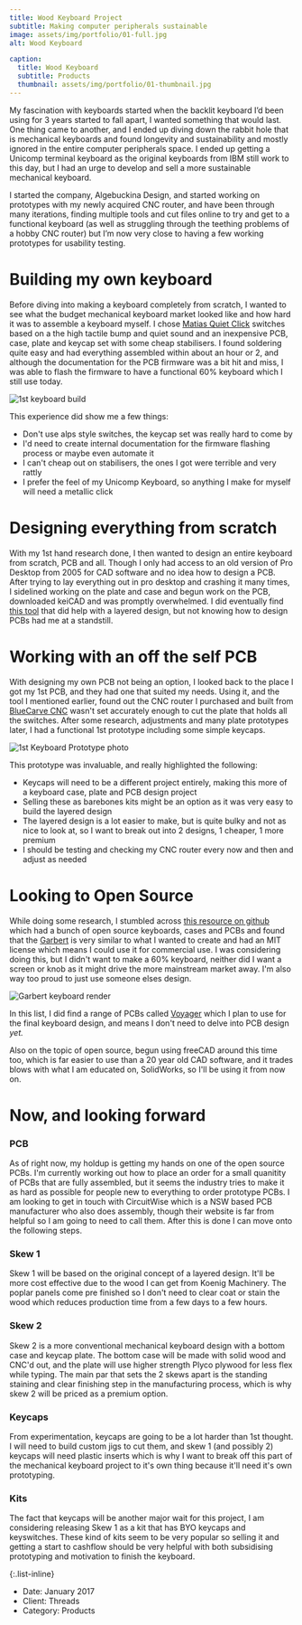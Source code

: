```yaml
---
title: Wood Keyboard Project
subtitle: Making computer peripherals sustainable
image: assets/img/portfolio/01-full.jpg
alt: Wood Keyboard

caption:
  title: Wood Keyboard
  subtitle: Products
  thumbnail: assets/img/portfolio/01-thumbnail.jpg
---
```


My fascination with keyboards started when the backlit keyboard I’d been using for 3 years started to fall apart, I wanted something that would last. One thing came to another, and I ended up diving down the rabbit hole that is mechanical keyboards and found longevity and sustainability and mostly ignored in the entire computer peripherals space. I ended up getting a Unicomp terminal keyboard as the original keyboards from IBM still work to this day, but I had an urge to develop and sell a more sustainable mechanical keyboard.

I started the company, Algebuckina Design, and started working on prototypes with my newly acquired CNC router, and have been through many iterations, finding multiple tools and cut files online to try and get to a functional keyboard (as well as struggling through the teething problems of a hobby CNC router) but I’m now very close to having a few working prototypes for usability testing.

# Building my own keyboard

Before diving into making a keyboard completely from scratch, I wanted to see what the budget mechanical keyboard market looked like and how hard it was to assemble a keyboard myself. I chose [Matias Quiet Click][switches] switches based on a the high tactile bump and quiet sound and an inexpensive PCB, case, plate and keycap set with some cheap stabilisers. I found soldering quite easy and had everything assembled within about an hour or 2, and although the documentation for the PCB firmware was a bit hit and miss, I was able to flash the firmware to have a functional 60% keyboard which I still use today.

![1st keyboard build](/portfolio/assets/images/topics/content/keyboard2.jpg)

This experience did show me a few things:
* Don't use alps style switches, the keycap set was really hard to come by
* I'd need to create internal documentation for the firmware flashing process or maybe even automate it
* I can't cheap out on stabilisers, the ones I got were terrible and very rattly
* I prefer the feel of my Unicomp Keyboard, so anything I make for myself will need a metallic click

# Designing everything from scratch

With my 1st hand research done, I then wanted to design an entire keyboard from scratch, PCB and all. Though I only had access to an old version of Pro Desktop from 2005 for CAD software and no idea how to design a PCB. After trying to lay everything out in pro desktop and crashing it many times, I sidelined working on the plate and case and begun work on the PCB, downloaded keiCAD and was promptly overwhelmed. I did eventually find [this tool][tool] that did help with a layered design, but not knowing how to design PCBs had me at a standstill.

# Working with an off the self PCB

With designing my own PCB not being an option, I looked back to the place I got my 1st PCB, and they had one that suited my needs. Using it, and the tool I mentioned earlier, found out the CNC router I purchased and built from [BlueCarve CNC][blu] wasn't set accurately enough to cut the plate that holds all the switches. After some research, adjustments and many plate prototypes later, I had a functional 1st prototype including some simple keycaps.

![1st Keyboard Prototype photo](/portfolio/assets/images/topics/content/keyboard1.jpg)

This prototype was invaluable, and really highlighted the following:

* Keycaps will need to be a different project entirely, making this more of a keyboard case, plate and PCB design project
* Selling these as barebones kits might be an option as it was very easy to build the layered design
* The layered design is a lot easier to make, but is quite bulky and not as nice to look at, so I want to break out into 2 designs, 1 cheaper, 1 more premium
* I should be testing and checking my CNC router every now and then and adjust as needed

# Looking to Open Source

While doing some research, I stumbled across [this resource on github](keyblist) which had a bunch of open source keyboards, cases and PCBs and found that the [Garbert](garbert) is very similar to what I wanted to create and had an MIT license which means I could use it for commercial use. I was considering doing this, but I didn't want to make a 60% keyboard, neither did I want a screen or knob as it might drive the more mainstream market away. I'm also way too proud to just use someone elses design.

![Garbert keyboard render](https://raw.githubusercontent.com/KoBussLLC/grabert-hardware/main/doc/grabert_white_canvas_angled.jpg)

In this list, I did find a range of PCBs called [Voyager](voyager) which I plan to use for the final keyboard design, and means I don't need to delve into PCB design _yet._

Also on the topic of open source, begun using freeCAD around this time too, which is far easier to use than a 20 year old CAD software, and it trades blows with what I am educated on, SolidWorks, so I'll be using it from now on.

# Now, and looking forward

### PCB

As of right now, my holdup is getting my hands on one of the open source PCBs. I'm currently working out how to place an order for a small quanitity of PCBs that are fully assembled, but it seems the industry tries to make it as hard as possible for people new to everything to order prototype PCBs. I am looking to get in touch with CircuitWise which is a NSW based PCB manufacturer who also does assembly, though their website is far from helpful so I am going to need to call them. After this is done I can move onto the following steps.

### Skew 1

Skew 1 will be based on the original concept of a layered design. It'll be more cost effective due to the wood I can get from Koenig Machinery. The poplar panels come pre finished so I don't need to clear coat or stain the wood which reduces production time from a few days to a few hours.

### Skew 2

Skew 2 is a more conventional mechanical keyboard design with a bottom case and keycap plate. The bottom case will be made with solid wood and CNC'd out, and the plate will use higher strength Plyco plywood for less flex while typing. The main par that sets the 2 skews apart is the standing staining and clear finishing step in the manufacturing process, which is why skew 2 will be priced as a premium option.

### Keycaps

From experimentation, keycaps are going to be a lot harder than 1st thought. I will need to build custom jigs to cut them, and skew 1 (and possibly 2) keycaps will need plastic inserts which is why I want to break off this part of the mechanical keyboard project to it's own thing because it'll need it's own prototyping.

### Kits

The fact that keycaps will be another major wait for this project, I am considering releasing Skew 1 as a kit that has BYO keycaps and keyswitches. These kind of kits seem to be very popular so selling it and getting a start to cashflow should be very helpful with both subsidising prototyping and motivation to finish the keyboard.

[switches]: https://matias.ca/switches/quiet/
[tool]: http://builder.swillkb.com/
[blu]: https://www.bluecarve.com.au/product/bluecarve-bluey/
[keyblist]: https://github.com/Keycapsss/awesome-mechanical-keyboard/blob/master/src/pages/en/staggered.md
[garbert]: https://github.com/KoBussLLC/grabert-hardware
[voyager]: https://github.com/ai03-2725/Voyager

{:.list-inline}
- Date: January 2017
- Client: Threads
- Category: Products

